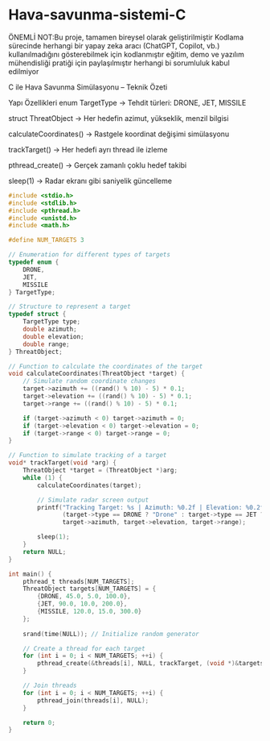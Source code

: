 # Hava-savunma-sistemi-C

ÖNEMLİ NOT:Bu proje, tamamen bireysel olarak geliştirilmiştir Kodlama sürecinde herhangi bir yapay zeka aracı (ChatGPT, Copilot, vb.) kullanılmadığını gösterebilmek için kodlanmıştır  eğitim, demo ve yazılım mühendisliği pratiği için paylaşılmıştır herhangi bi sorumluluk kabul edilmiyor

C ile Hava Savunma Simülasyonu – Teknik Özeti

 Yapı Özellikleri
enum TargetType → Tehdit türleri: DRONE, JET, MISSILE

struct ThreatObject → Her hedefin azimut, yükseklik, menzil bilgisi

calculateCoordinates() → Rastgele koordinat değişimi simülasyonu

trackTarget() → Her hedefi ayrı thread ile izleme

pthread_create() → Gerçek zamanlı çoklu hedef takibi

sleep(1) → Radar ekranı gibi saniyelik güncelleme

```c
#include <stdio.h>
#include <stdlib.h>
#include <pthread.h>
#include <unistd.h>
#include <math.h>

#define NUM_TARGETS 3

// Enumeration for different types of targets
typedef enum { 
    DRONE, 
    JET, 
    MISSILE 
} TargetType;

// Structure to represent a target
typedef struct {
    TargetType type;
    double azimuth;
    double elevation;
    double range;
} ThreatObject;

// Function to calculate the coordinates of the target
void calculateCoordinates(ThreatObject *target) {
    // Simulate random coordinate changes
    target->azimuth += ((rand() % 10) - 5) * 0.1;
    target->elevation += ((rand() % 10) - 5) * 0.1;
    target->range += ((rand() % 10) - 5) * 0.1;

    if (target->azimuth < 0) target->azimuth = 0;
    if (target->elevation < 0) target->elevation = 0;
    if (target->range < 0) target->range = 0;
}

// Function to simulate tracking of a target
void* trackTarget(void *arg) {
    ThreatObject *target = (ThreatObject *)arg;
    while (1) {
        calculateCoordinates(target);

        // Simulate radar screen output
        printf("Tracking Target: %s | Azimuth: %0.2f | Elevation: %0.2f | Range: %0.2f\n",
               (target->type == DRONE ? "Drone" : target->type == JET ? "Jet" : "Missile"),
               target->azimuth, target->elevation, target->range);

        sleep(1);
    }
    return NULL;
}

int main() {
    pthread_t threads[NUM_TARGETS];
    ThreatObject targets[NUM_TARGETS] = {
        {DRONE, 45.0, 5.0, 100.0},
        {JET, 90.0, 10.0, 200.0},
        {MISSILE, 120.0, 15.0, 300.0}
    };
    
    srand(time(NULL)); // Initialize random generator

    // Create a thread for each target
    for (int i = 0; i < NUM_TARGETS; ++i) {
        pthread_create(&threads[i], NULL, trackTarget, (void *)&targets[i]);
    }

    // Join threads
    for (int i = 0; i < NUM_TARGETS; ++i) {
        pthread_join(threads[i], NULL);
    }

    return 0;
}
```
